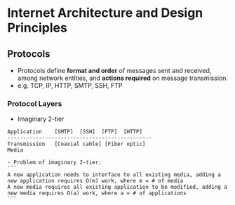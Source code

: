 # Internet Architecture and Design Principles
## Protocols
- Protocols define **format and order** of messages sent and received, among network entities, and **actions required** on message transmission.
- e.g. TCP, IP, HTTP, SMTP, SSH, FTP
### Protocol Layers
- Imaginary 2-tier
```
Application    [SMTP]  [SSH]  [FTP]  [HTTP]
----------------------------------------------
Transmission   [Coaxial cable] [Fiber optic]
Media
```
    - Problem of imaginary 2-tier:
    ```
    A new application needs to interface to all existing media, adding a new application requires O(m) work, where m = # of media
    A new media requires all existing application to be modified, adding a new media requires O(a) work, where a = # of applications
    ```
